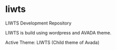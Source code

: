 # liwts
LIWTS Development Repository

LIWTS is build using wordpress and AVADA theme.

Active Theme: LIWTS (Child theme of Avada)
